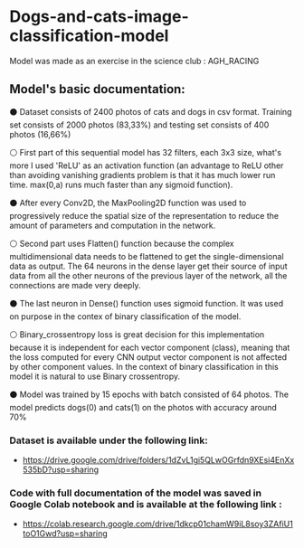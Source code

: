 # Dogs-and-cats-image-classification-model
Model was made as an exercise in the science club : AGH_RACING

## Model's basic documentation:
⚫ Dataset consists of 2400 photos of cats and dogs in csv format. Training set consists of 2000 photos (83,33%) and testing set consists of 400 photos (16,66%)

⚪ First part of this sequential model has 32 filters, each 3x3 size, what's more I used 'ReLU' as an activation function (an advantage to ReLU other than avoiding vanishing gradients problem is that it has much lower run time. max(0,a) runs much faster than any sigmoid function). 

⚫ After every Conv2D, the MaxPooling2D function was used to progressively reduce the spatial size of the representation to reduce the amount of parameters and computation in the network.

⚪ Second part uses Flatten() function because the complex multidimensional data needs to be flattened to get the single-dimensional data as output. 
The 64 neurons in the dense layer get their source of input data from all the other neurons of the previous layer of the network, all the connections are made very deeply. 

⚫ The last neuron in Dense() function uses sigmoid function. It was used on purpose in the contex of binary classification of the model.

⚪ Binary_crossentropy loss is great decision for this implementation because it is independent for each vector component (class), meaning that the loss computed for every CNN output vector component is not affected by other component values. In the context of binary classification in this model it is natural to use Binary crossentropy.

⚫ Model was trained by 15 epochs with batch consisted of 64 photos. The model predicts dogs(0) and cats(1) on the photos with accuracy around 70%

### Dataset is available under the following link:
- https://drive.google.com/drive/folders/1dZvL1gi5QLwOGrfdn9XEsi4EnXx535bD?usp=sharing

### Code with full documentation of the model was saved in Google Colab notebook and is available at the following link : 
- https://colab.research.google.com/drive/1dkcp01chamW9iL8soy3ZAfiU1toO1Gwd?usp=sharing
